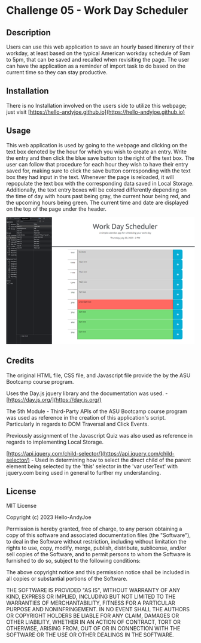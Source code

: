 # Challenge 05 - Work Day Scheduler


## Description


Users can use this web application to save an hourly based itinerary of their workday, at least based on the typical American workday schedule of 9am to 5pm, that can be saved and recalled when revisiting the page. The user can have the application as a reminder of import task to do based on the current time so they can stay productive.


## Installation


There is no Installation involved on the users side to utilize this webpage; just visit [https://hello-andyjoe.github.io](https://hello-andyjoe.github.io)


## Usage


This web application is used by going to the webpage and clicking on the text box denoted by the hour for which you wish to create an entry. Write the entry and then click the blue save button to the right of the text box. The user can follow that procedure for each hour they wish to have their entry saved for, making sure to click the save button corresponding with the text box they had input in the text.  Whenever the page is reloaded, it will repopulate the text box with the corresponding data saved in Local Storage. Additionally, the text entry boxes will be colored differently depending on the time of day with hours past being gray, the current hour being red, and the upcoming hours being green. The current time and date are displayed on the top of the page under the header.


![Scheduler with localstorage values shown in the Chrome DevTools Application tab.](./Assets/scheduler_localstorage.png)


## Credits


The original HTML file, CSS file, and Javascript file provide the by the ASU Bootcamp course program.

Uses the Day.js jquery library and the documentation was used. - [https://day.js.org/](https://day.js.org/)

The 5th Module - Third-Party APIs of the ASU Bootcamp course program was used as reference in the creation of this application's script. Particularly in regards to DOM Traversal and Click Events.

Previously assignment of the Javascript Quiz was also used as reference in regards to implementing Local Storage.

[https://api.jquery.com/child-selector/](https://api.jquery.com/child-selector/) - Used in determining how to select the direct child of the parent element being selected by the 'this' selector in the 'var userText' with jquery.com being used in general to further my understanding. 


## License


MIT License


Copyright (c) 2023 Hello-AndyJoe


Permission is hereby granted, free of charge, to any person obtaining a copy
of this software and associated documentation files (the "Software"), to deal
in the Software without restriction, including without limitation the rights
to use, copy, modify, merge, publish, distribute, sublicense, and/or sell
copies of the Software, and to permit persons to whom the Software is
furnished to do so, subject to the following conditions:


The above copyright notice and this permission notice shall be included in all
copies or substantial portions of the Software.


THE SOFTWARE IS PROVIDED "AS IS", WITHOUT WARRANTY OF ANY KIND, EXPRESS OR
IMPLIED, INCLUDING BUT NOT LIMITED TO THE WARRANTIES OF MERCHANTABILITY,
FITNESS FOR A PARTICULAR PURPOSE AND NONINFRINGEMENT. IN NO EVENT SHALL THE
AUTHORS OR COPYRIGHT HOLDERS BE LIABLE FOR ANY CLAIM, DAMAGES OR OTHER
LIABILITY, WHETHER IN AN ACTION OF CONTRACT, TORT OR OTHERWISE, ARISING FROM,
OUT OF OR IN CONNECTION WITH THE SOFTWARE OR THE USE OR OTHER DEALINGS IN THE
SOFTWARE.
